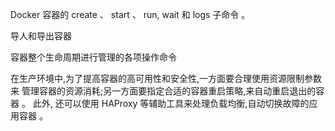 Docker 容器的 create 、 start 、 run, wait 和 logs 子命令 。

导人和导出容器

容器整个生命周期进行管理的各项操作命令

在生产环境中,为了提高容器的高可用性和安全性,一方面要合理使用资源限制参数来
管理容器的资源消耗;另一方面要指定合适的容器重启策略,来自动重启退出的容器 。 此外,
还可以使用 HAProxy 等辅助工具来处理负载均衡,自动切换故障的应用容器 。